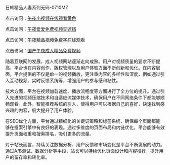 日韩精品人妻系列无码-0710MZ

点击访问：<a href="https://heiliaoxwd5i8.pages.dev">午夜小视频在线观看黄色</a>

点击访问：<a href="https://heiliaowzu4ur.pages.dev">午夜爱爱免费视频无遮挡</a>

点击访问：<a href="https://heiliaoxqkkct.pages.dev">午夜精品视频免费字在线观看</a>

点击访问：<a href="https://heiliaozj3tjd.pages.dev">国产午夜成人精品免费视频</a>

随着互联网的发展，成人视频网站逐渐走向成熟。用户对视频质量的要求不断提高，平台也在内容创作、版权管理以及用户体验方面不断创新和优化。在内容层面，平台提供的不仅是单一的视频播放，更注重内容的多样性和深度，例如通过引入互动视频、实时反馈系统等，增强用户的参与感和粘性。

技术方面，平台在视频加载速度、播放流畅度等方面进行了全方位的提升。通过引入先进的视频压缩技术和自适应流媒体技术，确保用户在不同网络条件下都能够顺畅观看。此外，智能推荐系统的引入，使得用户可以根据自己的喜好，快速找到感兴趣的内容，极大提升了用户体验。

在SEO优化方面，平台通过精细化的关键词策略和标签系统，确保每个页面都能够在搜索引擎中有良好的表现。通过多维度的页面布局和内链优化，平台能够有效提升页面权重和搜索排名，吸引更多的流量。

对于站长而言，持续关注数据分析、用户反馈和市场变化是平台不断发展的动力。通过A/B测试、数据分析等手段，站长可以持续优化页面设计和内容推荐，提升用户的留存率和转化率。

<span style="display:none;">[Canonical link]( ）</span>
